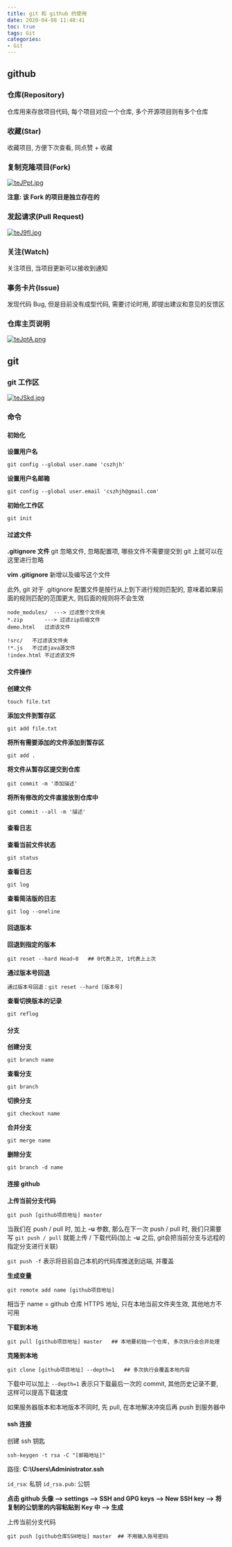 ```yaml
---
title: git 和 github 的使用
date: 2020-04-08 11:48:41
toc: true
tags: Git
categories:
- Git
---
```


## github

### 仓库(Repository)

仓库用来存放项目代码, 每个项目对应一个仓库, 多个开源项目则有多个仓库

### 收藏(Star)

收藏项目, 方便下次查看, 同点赞 + 收藏

<!-- more -->

### 复制克隆项目(Fork)

[![teJPpt.jpg](https://s1.ax1x.com/2020/05/28/teJPpt.jpg)](https://s1.ax1x.com/2020/05/28/teJPpt.jpg)

**注意: 该 Fork 的项目是独立存在的**

### 发起请求(Pull Request)

[![teJ9fI.jpg](https://s1.ax1x.com/2020/05/28/teJ9fI.jpg)](https://s1.ax1x.com/2020/05/28/teJ9fI.jpg)

### 关注(Watch)

关注项目, 当项目更新可以接收到通知

### 事务卡片(Issue)

发现代码 Bug, 但是目前没有成型代码, 需要讨论时用, 即提出建议和意见的反馈区

### 仓库主页说明

[![teJptA.png](https://s1.ax1x.com/2020/05/28/teJptA.png)](https://s1.ax1x.com/2020/05/28/teJptA.png)

## git

### git 工作区

[![teJSkd.jpg](https://s1.ax1x.com/2020/05/28/teJSkd.jpg)](https://s1.ax1x.com/2020/05/28/teJSkd.jpg)

### 命令

#### 初始化

**设置用户名**

```shell
git config --global user.name 'cszhjh'
```

**设置用户名邮箱**

```shell
git config --global user.email 'cszhjh@gmail.com'
```

**初始化工作区**

```shell
git init
```

#### 过滤文件

**.gitignore 文件**
git 忽略文件, 忽略配置项, 哪些文件不需要提交到 git 上就可以在这里进行忽略

**vim .gitignore**
新增以及编写这个文件

此外, git 对于 .gitignore 配置文件是按行从上到下进行规则匹配的, 意味着如果前面的规则匹配的范围更大, 则后面的规则将不会生效

```
node_modules/  ---> 过滤整个文件夹
*.zip		---> 过滤zip后缀文件
demo.html   过滤该文件

!src/   不过滤该文件夹
!*.js   不过滤java源文件
!index.html 不过滤该文件
```

#### 文件操作

**创建文件**

```
touch file.txt
```



**添加文件到暂存区**

```
git add file.txt
```



**将所有需要添加的文件添加到暂存区**

```
git add .
```



**将文件从暂存区提交到仓库**

```
git commit -m '添加描述'
```



**将所有修改的文件直接放到仓库中**

```
git commit --all -m '描述'
```



#### 查看日志

**查看当前文件状态**

```
git status
```



**查看日志**

```
git log
```



**查看简洁版的日志**

```
git log --oneline
```



#### 回退版本

**回退到指定的版本**

```
git reset --hard Head~0   ## 0代表上次, 1代表上上次
```



**通过版本号回退**

```
通过版本号回退：git reset --hard [版本号]
```



**查看切换版本的记录**

```
git reflog
```



#### 分支

**创建分支**

```
git branch name
```



**查看分支**

```
git branch
```



**切换分支**

```
git checkout name
```



**合并分支**

```
git merge name
```



**删除分支**

```
git branch -d name
```



#### 连接 github

**上传当前分支代码**

```
git push [github项目地址] master
```

当我们在 push / pull 时, 加上 **-u** 参数, 那么在下一次 push / pull 时, 我们只需要写 `git push / pull` 就能上传 / 下载代码(加上 **-u** 之后, git会把当前分支与远程的指定分支进行关联)

`git push -f` 表示将目前自己本机的代码库推送到远端, 并覆盖

**生成变量**

```
git remote add name [github项目地址]
```



相当于 name = github 仓库 HTTPS 地址, 只在本地当前文件夹生效, 其他地方不可用

**下载到本地**

```
git pull [github项目地址] master   ## 本地要初始一个仓库, 多次执行会合并处理
```



**克隆到本地**

```
git clone [github项目地址] --depth=1   ## 多次执行会覆盖本地内容
```



下载中可以加上 `--depth=1` 表示只下载最后一次的 commit, 其他历史记录不要, 这样可以提高下载速度

如果服务器版本和本地版本不同时, 先 pull, 在本地解决冲突后再 push 到服务器中

#### ssh 连接

创建 ssh 钥匙

```
ssh-keygen -t rsa -C "[邮箱地址]"
```

路径: **C:\Users\Administrator.ssh**

`id_rsa`: 私钥
`id_rsa.pub`: 公钥

**点击 github 头像 –> settings –> SSH and GPG keys –> New SSH key –> 将复制的公钥里的内容粘贴到 Key 中 –> 生成**

上传当前分支代码

```
git push [github仓库SSH地址] master  ## 不用输入账号密码
```
